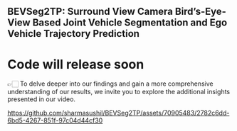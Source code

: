## BEVSeg2TP: Surround View Camera Bird’s-Eye-View Based Joint Vehicle Segmentation and Ego Vehicle Trajectory Prediction

# Code will release soon 

👉🏻 To delve deeper into our findings and gain a more comprehensive understanding of our results, we invite you to explore the additional insights presented in our video.




https://github.com/sharmasushil/BEVSeg2TP/assets/70905483/2782c6dd-6bd5-4267-851f-97c04d44cf30

